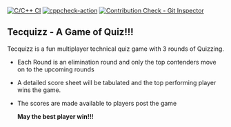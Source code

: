 [![C/C++ CI](https://github.com/shiva-s30/265460-MiniProject/actions/workflows/c-cpp.yml/badge.svg)](https://github.com/shiva-s30/265460-MiniProject/actions/workflows/c-cpp.yml)
[![cppcheck-action](https://github.com/shiva-s30/265460-MiniProject/actions/workflows/cppcheck.yml/badge.svg)](https://github.com/shiva-s30/265460-MiniProject/actions/workflows/cppcheck.yml)
[![Contribution Check - Git Inspector](https://github.com/shiva-s30/265460-MiniProject/actions/workflows/gitinspector.yml/badge.svg)](https://github.com/shiva-s30/265460-MiniProject/actions/workflows/gitinspector.yml)

## Tecquizz - A Game of Quiz!!!
Tecquizz is a fun multiplayer technical quiz game with 3 rounds of Quizzing. 

 

 - Each Round is an elimination round and only the top contenders move on to the upcoming rounds
 -  A detailed score sheet will be tabulated and the top performing player wins the game. 
 - The scores are made available to players post the game
              
      **May the best player win!!!**
